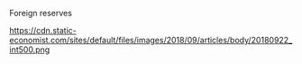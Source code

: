 Foreign reserves

https://cdn.static-economist.com/sites/default/files/images/2018/09/articles/body/20180922_int500.png